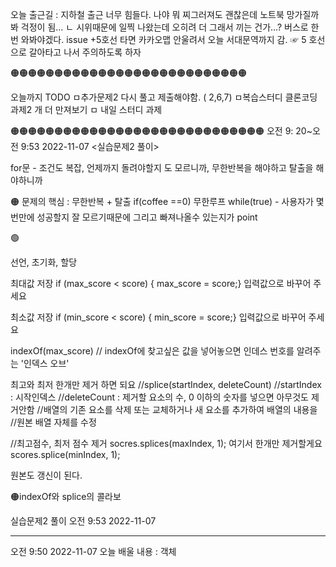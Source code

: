 오늘 출근길 : 지하철 출근 너무 힘들다.
나야 뭐 찌그러져도 괜찮은데 노트북 망가질까봐 걱정이 됨... 
ㄴ 시위때문에 일찍 나왔는데 오히려 더 그래서 끼는 건가...?
버스로 한번 와봐야겠다.
issue +5호선 타면 카카오맵 안울려서 오늘 서대문역까지 감. ☞  5 호선으로 갈아타고 나서 주의하도록 하자 


🟠🟠🟠🟠🟠🟠🟠🟠🟠🟠🟠🟠🟠🟠🟠🟠🟠🟠🟠🟠🟠🟠🟠🟠🟠🟠🟠

오늘까지 TODO
ㅁ추가문제2 다시 풀고 제출해야함. ( 2,6,7)
ㅁ복습스터디 클론코딩 과제2 개 더 만져보기
ㅁ   내일 스터디 과제 

🟠🟠🟠🟠🟠🟠🟠🟠🟠🟠🟠🟠🟠🟠🟠🟠🟠🟠🟠🟠🟠🟠🟠🟠🟠🟠🟠🟠🟠
오전 9: 20~오전 9:53 2022-11-07
<실습문제2 풀이>

for문 - 조건도 복잡, 언제까지 돌려야할지 도 모르니까, 무한반복을 해야하고 탈출을 해야하니까 

🟠
문제의 핵심  : 무한반복 + 탈출 
if(coffee ==0)
무한루프 
while(true) - 사용자가 몇번만에 성공할지 잘 모르기때문에
그리고 빠져나올수 있는지가 point


🟢

선언, 초기화, 할당

최대값 저장 
if (max_score < score)
{
max_score = score;}
입력값으로 바꾸어 주세요 

최소값 저장 
if (min_score < score)
{
min_score = score;}
입력값으로 바꾸어 주세요


indexOf(max_score) // indexOf에 찾고싶은 값을 넣어놓으면 인데스 번호를 알려주는 '인덱스 오브'



최고와 최저 한개만 제거 하면 되요 
//splice(startIndex, deleteCount)
//startIndex : 시작인덱스
//deleteCount : 제거할 요소의 수, 0 이하의 숫자를 넣으면 아무것도 제거안함
//배열의 기존 요소를 삭제 또는 교체하거나 새 요소를 추가하여 배열의 내용을 
//원본 배열 자체를 수정

//최고점수, 최저 점수 제거
socres.splices(maxIndex, 1);
여기서 한개만 제거할게요 
scores.splice(minIndex, 1);

원본도 갱신이 된다. 

🟠indexOf와 splice의 콜라보


실습문제2 풀이
오전 9:53 2022-11-07


-------------------------------------

오전 9:50 2022-11-07
오늘 배울 내용 : 객체 













